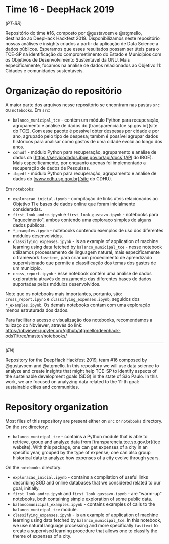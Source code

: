 # Time 16 - DeepHack 2019

(*PT-BR*)

Repositório do time #16, composto por @gustavoem e @atgmello, destinado ao DeepHack Hackfest 2019. Disponibilizamos neste repositório nossas análises e insights criados a partir da aplicação de Data Science a dados públicos. Esperamos que esses resultados possam ser úteis para o TCE-SP na identificação do comprometimento do Estado e Municípios com os Objetivos de Desenvolvimento Sustentável da ONU. Mais especificamente, focamos na análise de dados relacionados ao Objetivo 11: Cidades e comunidades sustentáveis.

# Organização do repositório

A maior parte dos arquivos nesse repositório se encontram nas pastas `src` ou `notebooks`.
Em `src`:
* `balanco_municipal_tce` - contém um módulo Python para recuperação, agrupamento e análise de dados do [transparencia.tce.sp.gov.br](site do TCE). Com esse pacote é possível obter despesas por cidade e por ano, agrupado pelo tipo de despesa; tambm é possível agrupar dados históricos para analisar como gastos de uma cidade evolui ao longo dos anos.
* `cdhudf` - módulo Python para recuperação, agrupamento e análise de dados da [https://servicodados.ibge.gov.br/api/docs](API do IBGE). Mais especificamente, por enquanto apenas foi implementado a recuperação de dados de Pesquisas.
* `ibgedf` - módulo Python para recuperação, agrupamento e análise de dados do [www.cdhu.sp.gov.br](site do CDHU).

Em `notebooks`:
* `exploracao_inicial.ipynb` - compilação de links úteis relacionados ao Objetivo 11 e bases de dados online que foram inicialmente consideradas.
* `first_look_andre.ipynb` e `first_look_gustavo.ipynb` - notebooks para "aquecimento", ambos contendo uma exploraço simples de alguns dados públicos.
* `*_examples.ipynb` - notebooks contendo exemplos de uso dos diferentes módulos desenvolvidos.
* `classifying_expenses.ipynb` - is an example of application of machine learning using data fetched by `balanco_municipal_tce` - nesse notebook utilizamos processamento de linguagem natural, mais especificamente o framework ```fasttext```, para criar um procedimento de aprendizado supervisionado que permite a classificação dos temas dos gastos de um município.
* `cross_report.ipynb` - esse notebook contém uma análise de dados exploratória através do cruzamento das diferentes bases de dados suportadas pelos módulos desenvolvidos.

Note que os notebooks mais importantes, portanto, são: `cross_report.ipynb` e `classifying_expenses.ipynb`, seguidos dos `*_examples.ipynb`. Os demais notebooks contam com uma exploração menos estruturada dos dados. 

Para facilitar o acesso e visualização dos notebooks, recomendamos a tulizaço do Nbviewer, através do link:
https://nbviewer.jupyter.org/github/atgmello/deephack-ods11/tree/master/notebooks/

---

(*EN*)

Repository for the DeepHack Hackfest 2019, team #16 composed by @gustavoem and @atgmello. In this repository we will use data science to analyze and create insights that might help TCE-SP to identify aspects of the susteinable development goals (SDG) in the state of São Paulo. In this work, we are focused on analyzing data related to the 11-th goal: sustainable cities and communities.

# Repository organization
Most files of this repository are present either on `src` or `notebooks` directory. 
On the `src` directory:
* `balanco_municipal_tce` - contains a Python module that is able to retrieve, group and analyze data from [transparencia.tce.sp.gov.br](tce website). With this package, one can get expenses of a city in an specific year, grouped by
the type of expense; one can also group historical data to analyze how expenses of a city evolve through years.


On the `notebooks` directory:
* `exploracao_inicial.ipynb` - contains a compilation of useful links describing SGD and online databases that we considered related to our goal, initially.
* `first_look_andre.ipynb` and `first_look_gustavo.ipynb` - are "warm-up" notebooks, both containing simple exploration of some public data.
* `balancomunicipal_examples.ipynb` - contains examples of calls to the `balanco_municipal_tce` module.
* `classifying_expenses.ipynb` - is an example of application of machine learning using data fetched by `balanco_municipal_tce`. In this notebook, we use natural language processing and more specifically ```fasttext``` to create a supervised learning procedure that allows one to classify the theme of expenses of a city.
